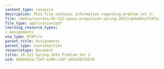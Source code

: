 ```yaml
---
content_type: resource
description: This file contains information regarding problem set 2.
file: /media/courses/16-522-space-propulsion-spring-2015/abde6b1a7247e260c28fe93a38745b7d_MIT16_522S15_PS2.pdf
file_type: application/pdf
learning_resource_types:
- Assignments
ocw_type: OCWFile
parent_title: Assignments
parent_type: CourseSection
resourcetype: Document
title: 16.522 Spring 2015 Problem Set 2
uid: abde6b1a-7247-e260-c28f-e93a38745b7d
---
```

